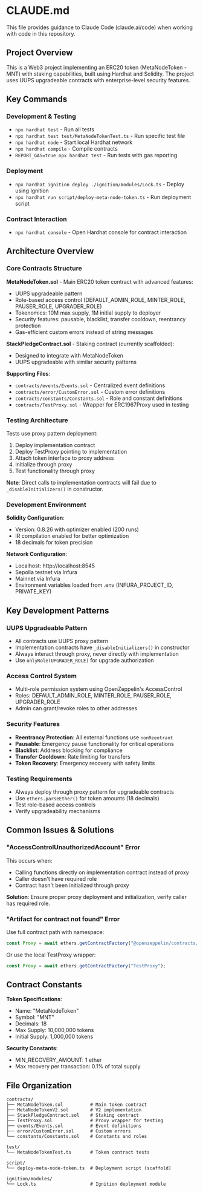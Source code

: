# CLAUDE.md

This file provides guidance to Claude Code (claude.ai/code) when working with code in this repository.

## Project Overview

This is a Web3 project implementing an ERC20 token (MetaNodeToken - MNT) with staking capabilities, built using Hardhat and Solidity. The project uses UUPS upgradeable contracts with enterprise-level security features.

## Key Commands

### Development & Testing
- `npx hardhat test` - Run all tests
- `npx hardhat test test/MetaNodeTokenTest.ts` - Run specific test file
- `npx hardhat node` - Start local Hardhat network
- `npx hardhat compile` - Compile contracts
- `REPORT_GAS=true npx hardhat test` - Run tests with gas reporting

### Deployment
- `npx hardhat ignition deploy ./ignition/modules/Lock.ts` - Deploy using Ignition
- `npx hardhat run script/deploy-meta-node-token.ts` - Run deployment script

### Contract Interaction
- `npx hardhat console` - Open Hardhat console for contract interaction

## Architecture Overview

### Core Contracts Structure

**MetaNodeToken.sol** - Main ERC20 token contract with advanced features:
- UUPS upgradeable pattern
- Role-based access control (DEFAULT_ADMIN_ROLE, MINTER_ROLE, PAUSER_ROLE, UPGRADER_ROLE)
- Tokenomics: 10M max supply, 1M initial supply to deployer
- Security features: pausable, blacklist, transfer cooldown, reentrancy protection
- Gas-efficient custom errors instead of string messages

**StackPledgeContract.sol** - Staking contract (currently scaffolded):
- Designed to integrate with MetaNodeToken
- UUPS upgradeable with similar security patterns

**Supporting Files**:
- `contracts/events/Events.sol` - Centralized event definitions
- `contracts/error/CustomError.sol` - Custom error definitions
- `contracts/constants/Constants.sol` - Role and constant definitions
- `contracts/TestProxy.sol` - Wrapper for ERC1967Proxy used in testing

### Testing Architecture

Tests use proxy pattern deployment:
1. Deploy implementation contract
2. Deploy TestProxy pointing to implementation
3. Attach token interface to proxy address
4. Initialize through proxy
5. Test functionality through proxy

**Note**: Direct calls to implementation contracts will fail due to `_disableInitializers()` in constructor.

### Development Environment

**Solidity Configuration**:
- Version: 0.8.26 with optimizer enabled (200 runs)
- IR compilation enabled for better optimization
- 18 decimals for token precision

**Network Configuration**:
- Localhost: http://localhost:8545
- Sepolia testnet via Infura
- Mainnet via Infura
- Environment variables loaded from .env (INFURA_PROJECT_ID, PRIVATE_KEY)

## Key Development Patterns

### UUPS Upgradeable Pattern
- All contracts use UUPS proxy pattern
- Implementation contracts have `_disableInitializers()` in constructor
- Always interact through proxy, never directly with implementation
- Use `onlyRole(UPGRADER_ROLE)` for upgrade authorization

### Access Control System
- Multi-role permission system using OpenZeppelin's AccessControl
- Roles: DEFAULT_ADMIN_ROLE, MINTER_ROLE, PAUSER_ROLE, UPGRADER_ROLE
- Admin can grant/revoke roles to other addresses

### Security Features
- **Reentrancy Protection**: All external functions use `nonReentrant`
- **Pausable**: Emergency pause functionality for critical operations
- **Blacklist**: Address blocking for compliance
- **Transfer Cooldown**: Rate limiting for transfers
- **Token Recovery**: Emergency recovery with safety limits

### Testing Requirements
- Always deploy through proxy pattern for upgradeable contracts
- Use `ethers.parseEther()` for token amounts (18 decimals)
- Test role-based access controls
- Verify upgradeability mechanisms

## Common Issues & Solutions

### "AccessControlUnauthorizedAccount" Error
This occurs when:
- Calling functions directly on implementation contract instead of proxy
- Caller doesn't have required role
- Contract hasn't been initialized through proxy

**Solution**: Ensure proper proxy deployment and initialization, verify caller has required role.

### "Artifact for contract not found" Error
Use full contract path with namespace:
```typescript
const Proxy = await ethers.getContractFactory("@openzeppelin/contracts/proxy/ERC1967/ERC1967Proxy.sol:ERC1967Proxy");
```

Or use the local TestProxy wrapper:
```typescript
const Proxy = await ethers.getContractFactory("TestProxy");
```

## Contract Constants

**Token Specifications**:
- Name: "MetaNodeToken"
- Symbol: "MNT"
- Decimals: 18
- Max Supply: 10,000,000 tokens
- Initial Supply: 1,000,000 tokens

**Security Constants**:
- MIN_RECOVERY_AMOUNT: 1 ether
- Max recovery per transaction: 0.1% of total supply

## File Organization

```
contracts/
├── MetaNodeToken.sol          # Main token contract
├── MetaNodeTokenV2.sol        # V2 implementation
├── StackPledgeContract.sol    # Staking contract
├── TestProxy.sol              # Proxy wrapper for testing
├── events/Events.sol          # Event definitions
├── error/CustomError.sol      # Custom errors
└── constants/Constants.sol    # Constants and roles

test/
└── MetaNodeTokenTest.ts       # Token contract tests

script/
└── deploy-meta-node-token.ts  # Deployment script (scaffold)

ignition/modules/
└── Lock.ts                    # Ignition deployment module
```